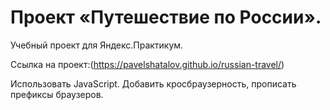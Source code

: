 # Проект «Путешествие по России».

Учебный проект для Яндекс.Практикум.

Ссылка на проект:(https://pavelshatalov.github.io/russian-travel/)

Использовать JavaScript.
Добавить кросбраузерность, прописать префиксы браузеров.
